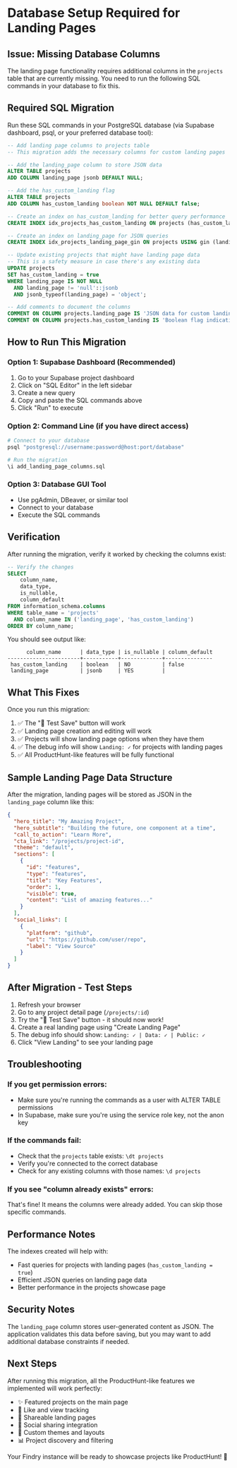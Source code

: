 # Database Setup Required for Landing Pages

## Issue: Missing Database Columns

The landing page functionality requires additional columns in the `projects` table that are currently missing. You need to run the following SQL commands in your database to fix this.

## Required SQL Migration

Run these SQL commands in your PostgreSQL database (via Supabase dashboard, psql, or your preferred database tool):

```sql
-- Add landing page columns to projects table
-- This migration adds the necessary columns for custom landing pages

-- Add the landing_page column to store JSON data
ALTER TABLE projects
ADD COLUMN landing_page jsonb DEFAULT NULL;

-- Add the has_custom_landing flag
ALTER TABLE projects
ADD COLUMN has_custom_landing boolean NOT NULL DEFAULT false;

-- Create an index on has_custom_landing for better query performance
CREATE INDEX idx_projects_has_custom_landing ON projects (has_custom_landing) WHERE has_custom_landing = true;

-- Create an index on landing_page for JSON queries
CREATE INDEX idx_projects_landing_page_gin ON projects USING gin (landing_page) WHERE landing_page IS NOT NULL;

-- Update existing projects that might have landing page data
-- This is a safety measure in case there's any existing data
UPDATE projects
SET has_custom_landing = true
WHERE landing_page IS NOT NULL
  AND landing_page != 'null'::jsonb
  AND jsonb_typeof(landing_page) = 'object';

-- Add comments to document the columns
COMMENT ON COLUMN projects.landing_page IS 'JSON data for custom landing page configuration including hero section, sections, theme, and social links';
COMMENT ON COLUMN projects.has_custom_landing IS 'Boolean flag indicating if the project has a custom landing page configured and ready for public viewing';
```

## How to Run This Migration

### Option 1: Supabase Dashboard (Recommended)
1. Go to your Supabase project dashboard
2. Click on "SQL Editor" in the left sidebar
3. Create a new query
4. Copy and paste the SQL commands above
5. Click "Run" to execute

### Option 2: Command Line (if you have direct access)
```bash
# Connect to your database
psql "postgresql://username:password@host:port/database"

# Run the migration
\i add_landing_page_columns.sql
```

### Option 3: Database GUI Tool
- Use pgAdmin, DBeaver, or similar tool
- Connect to your database
- Execute the SQL commands

## Verification

After running the migration, verify it worked by checking the columns exist:

```sql
-- Verify the changes
SELECT
    column_name,
    data_type,
    is_nullable,
    column_default
FROM information_schema.columns
WHERE table_name = 'projects'
  AND column_name IN ('landing_page', 'has_custom_landing')
ORDER BY column_name;
```

You should see output like:
```
      column_name      | data_type | is_nullable | column_default
-----------------------+-----------+-------------+---------------
 has_custom_landing    | boolean   | NO          | false
 landing_page          | jsonb     | YES         | 
```

## What This Fixes

Once you run this migration:

1. ✅ The "🧪 Test Save" button will work
2. ✅ Landing page creation and editing will work
3. ✅ Projects will show landing page options when they have them
4. ✅ The debug info will show `Landing: ✓` for projects with landing pages
5. ✅ All ProductHunt-like features will be fully functional

## Sample Landing Page Data Structure

After the migration, landing pages will be stored as JSON in the `landing_page` column like this:

```json
{
  "hero_title": "My Amazing Project",
  "hero_subtitle": "Building the future, one component at a time",
  "call_to_action": "Learn More",
  "cta_link": "/projects/project-id",
  "theme": "default",
  "sections": [
    {
      "id": "features",
      "type": "features", 
      "title": "Key Features",
      "order": 1,
      "visible": true,
      "content": "List of amazing features..."
    }
  ],
  "social_links": [
    {
      "platform": "github",
      "url": "https://github.com/user/repo",
      "label": "View Source"
    }
  ]
}
```

## After Migration - Test Steps

1. Refresh your browser
2. Go to any project detail page (`/projects/:id`)
3. Try the "🧪 Test Save" button - it should now work!
4. Create a real landing page using "Create Landing Page"
5. The debug info should show: `Landing: ✓ | Data: ✓ | Public: ✓`
6. Click "View Landing" to see your landing page

## Troubleshooting

### If you get permission errors:
- Make sure you're running the commands as a user with ALTER TABLE permissions
- In Supabase, make sure you're using the service role key, not the anon key

### If the commands fail:
- Check that the `projects` table exists: `\dt projects`
- Verify you're connected to the correct database
- Check for any existing columns with those names: `\d projects`

### If you see "column already exists" errors:
That's fine! It means the columns were already added. You can skip those specific commands.

## Performance Notes

The indexes created will help with:
- Fast queries for projects with landing pages (`has_custom_landing = true`)
- Efficient JSON queries on landing page data
- Better performance in the projects showcase page

## Security Notes

The `landing_page` column stores user-generated content as JSON. The application validates this data before saving, but you may want to add additional database constraints if needed.

## Next Steps

After running this migration, all the ProductHunt-like features we implemented will work perfectly:
- ✨ Featured projects on the main page
- 💖 Like and view tracking  
- 🔗 Shareable landing pages
- 📱 Social sharing integration
- 🎨 Custom themes and layouts
- 📊 Project discovery and filtering

Your Findry instance will be ready to showcase projects like ProductHunt! 🚀
